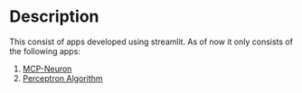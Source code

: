 # Description
This consist of apps developed using streamlit.
As of now it only consists of the following apps:
1. [MCP-Neuron](https://github.com/shamEiNew/nn-apps/blob/master/mpneuron.py)
2. [Perceptron Algorithm](https://github.com/shamEiNew/nn-apps/blob/master/percepalgo.py)
